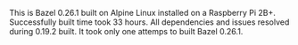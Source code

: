 This is Bazel 0.26.1 built on Alpine Linux installed on a Raspberry Pi 2B+.
Successfully built time took 33 hours. All dependencies and issues resolved during 0.19.2 built.
It took only one attemps to built Bazel 0.26.1.